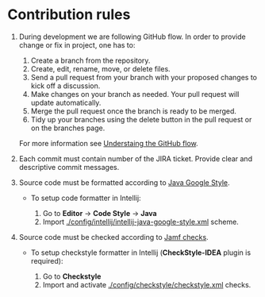 # Contribution rules

1. During development we are following GitHub flow. In order to provide change or fix in project, one has to:

    1. Create a branch from the repository.
    2. Create, edit, rename, move, or delete files.
    3. Send a pull request from your branch with your proposed changes to kick off a discussion.
    4. Make changes on your branch as needed. Your pull request will update automatically.
    5. Merge the pull request once the branch is ready to be merged.
    6. Tidy up your branches using the delete button in the pull request or on the branches page.

   For more information see [Understaing the GitHub flow](https://guides.github.com/introduction/flow/).

2. Each commit must contain number of the JIRA ticket. Provide clear and descriptive commit messages.

3. Source code must be formatted according to [Java Google Style](./config/intellij/intellij-java-google-style.xml).

    - To setup code formatter in Intellij:

        1. Go to **Editor** -> **Code Style** -> **Java**
        2. Import [./config/intellij/intellij-java-google-style.xml](./config/intellij/intellij-java-google-style.xml) scheme.

4. Source code must be checked according to [Jamf checks](./config/checkstyle/checkstyle.xml).

    - To setup checkstyle formatter in Intellij (**CheckStyle-IDEA** plugin is required):

        1. Go to **Checkstyle**
        2. Import and activate [./config/checkstyle/checkstyle.xml](./config/checkstyle/checkstyle.xml) checks.
